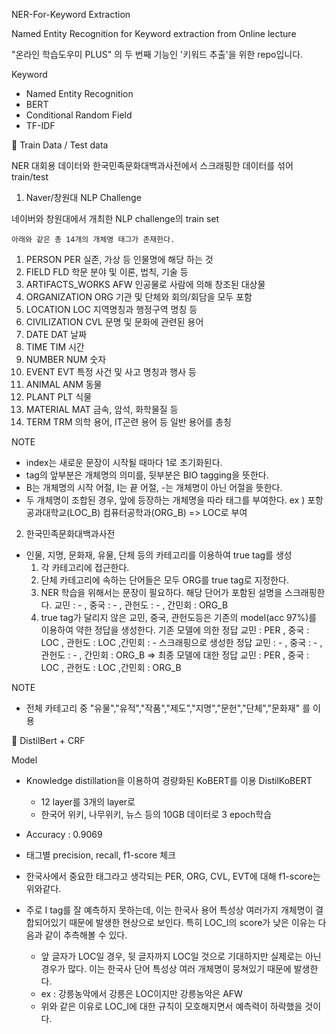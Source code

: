 NER-For-Keyword Extraction

Named Entity Recognition for Keyword extraction from Online lecture

"온라인 학습도우미 PLUS" 의 두 번째 기능인 '키워드 추출'을 위한 repo입니다.
  
  
Keyword

- Named Entity Recognition
- BERT
- Conditional Random Field
- TF-IDF
  
  
:peach: Train Data / Test data

NER 대회용 데이터와 한국민족문화대백과사전에서 스크래핑한 데이터를 섞어 train/test
  
  
1. Naver/창원대 NLP Challenge

네이버와 창원대에서 개최한 NLP challenge의 train set

	아래와 같은 총 14개의 개체명 태그가 존재한다.

1. PERSON	PER	실존, 가상 등 인물명에 해당 하는 것
2. FIELD	FLD	학문 분야 및 이론, 법칙, 기술 등
3. ARTIFACTS_WORKS	AFW	인공물로 사람에 의해 창조된 대상물
4. ORGANIZATION	ORG	기관 및 단체와 회의/회담을 모두 포함
5. LOCATION	LOC	지역명칭과 행정구역 명칭 등
6. CIVILIZATION	CVL	문명 및 문화에 관련된 용어
7. DATE	DAT	날짜
8. TIME	TIM	시간
9. NUMBER	NUM	숫자
10. EVENT	EVT	특정 사건 및 사고 명칭과 행사 등
11. ANIMAL	ANM	동물
12. PLANT	PLT	식물
13. MATERIAL	MAT	금속, 암석, 화학물질 등
14. TERM	TRM	의학 용어, IT곤련 용어 등 일반 용어를 총칭
  
  
NOTE

- index는 새로운 문장이 시작될 때마다 1로 초기화된다.
- tag의 앞부분은 개체명의 의미를, 뒷부분은 BIO tagging을 뜻한다.
- B는 개체명의 시작 어절, I는 끝 어절, -는 개체명이 아닌 어절을 뜻한다.
- 두 개체명이 조합된 경우, 앞에 등장하는 개체명을 따라 태그를 부여한다. 
ex ) 포항공과대학교(LOC_B) 컴퓨터공학과(ORG_B) => LOC로 부여
  
  
  
2. 한국민족문화대백과사전

- 인물, 지명, 문화재, 유물, 단체 등의 카테고리를 이용하여 true tag를 생성
  1. 각 카테고리에 접근한다.
  2. 단체 카테고리에 속하는 단어들은 모두 ORG를 true tag로 지정한다.
  3. NER 학습을 위해서는 문장이 필요하다. 해당 단어가 포함된 설명을 스크래핑한다.
     교민 : - , 중국 : - , 관헌도 : - ,  간민회 : ORG_B
  4. true tag가 달리지 않은 교민, 중국, 관헌도등은 기존의 model(acc 97%)를 이용하여 약한 정답을 생성한다.
     기존 모델에 의한 정답  교민 : PER , 중국 : LOC , 관헌도 : LOC  ,간민회 : -
     스크래핑으로 생성한 정답  교민 : - , 중국 : - , 관헌도 : - ,  간민회 : ORG_B
     => 최종 모델에 대한 정답  교민 : PER , 중국 : LOC , 관헌도 : LOC  ,간민회 : ORG_B

  
  
NOTE

- 전체 카테고리 중 "유물","유적","작품","제도","지명","문헌","단체","문화재" 를 이용
  
  
  
  
:peach: DistilBert + CRF

Model

- Knowledge distillation을 이용하여 경량화된 KoBERT를 이용
  DistilKoBERT
  - 12 layer를 3개의 layer로
  - 한국어 위키, 나무위키, 뉴스 등의 10GB 데이터로 3 epoch학습
  
  
- Accuracy : 0.9069
- 태그별 precision, recall, f1-score 체크
  
  
  
- 한국사에서 중요한 태그라고 생각되는 PER, ORG, CVL, EVT에 대해 f1-score는 위와같다. 
- 주로 I tag를 잘 예측하지 못하는데, 이는 한국사 용어 특성상 여러가지 개체명이 결합되어있기 때문에 발생한 현상으로 보인다.
  특히 LOC_I의 score가 낮은 이유는 다음과 같이 추측해볼 수 있다.
  - 앞 글자가 LOC일 경우, 뒷 글자까지 LOC일 것으로 기대하지만 실제로는 아닌 경우가 많다. 이는 한국사 단어 특성상 여러 개체명이 뭉쳐있기 때문에 발생한다.
  - ex : 강릉농악에서 강릉은 LOC이지만 강릉농악은 AFW
  - 위와 같은 이유로 LOC_I에 대한 규칙이 모호해지면서 예측력이 하락했을 것이다.
